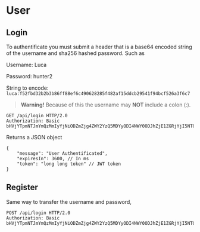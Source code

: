 # User

## Login

To authentificate you must submit a header that is a base64 encoded string of the username and sha256 hashed password. Such as

Username: Luca

Password: hunter2

String to encode: `luca:f52fbd32b2b3b86ff88ef6c490628285f482af15ddcb29541f94bcf526a3f6c7`

> **Warning!** Because of this the username may **NOT** include a colon (:).

```http
GET /api/login HTTP/2.0
Authorization: Basic bHVjYTpmNTJmYmQzMmIyYjNiODZmZjg4ZWY2YzQ5MDYyODI4NWY0ODJhZjE1ZGRjYjI5NTQxZjk0YmNmNTI2YTNmNmM3
```

Returns a JSON object

```jsonc
{
	"message": "User Authentificated",
	"expiresIn": 3600, // In ms
	"token": "long long token" // JWT token
}
```

## Register

Same way to transfer the username and password,

```http
POST /api/login HTTP/2.0
Authorization: Basic bHVjYTpmNTJmYmQzMmIyYjNiODZmZjg4ZWY2YzQ5MDYyODI4NWY0ODJhZjE1ZGRjYjI5NTQxZjk0YmNmNTI2YTNmNmM3
```
